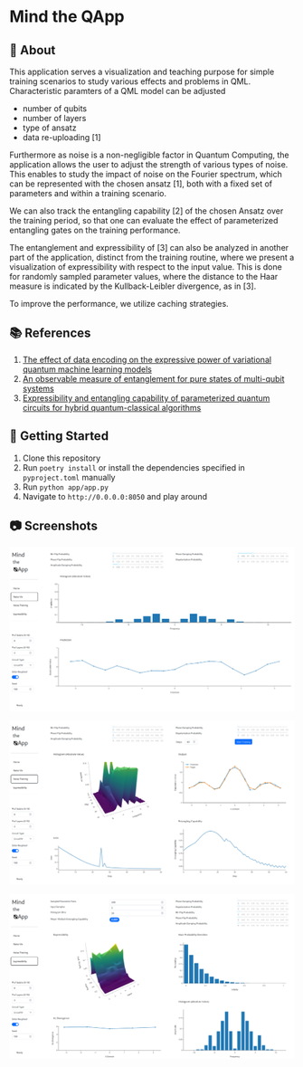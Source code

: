# Mind the QApp

## :scroll: About

This application serves a visualization and teaching purpose for simple training scenarios to study various effects and problems in QML.
Characteristic paramters of a QML model can be adjusted
- number of qubits
- number of layers
- type of ansatz
- data re-uploading [1]

Furthermore as noise is a non-negligible factor in Quantum Computing, the application allows the user to adjust the strength of various types of noise.
This enables to study the impact of noise on the Fourier spectrum, which can be represented with the chosen ansatz [1], both with a fixed set of parameters and within a training scenario.

We can also track the entangling capability [2] of the chosen Ansatz over the training period, so that one can evaluate the effect of parameterized entangling gates on the training performance.

The entanglement and expressibility of [3] can also be analyzed in another part of the application, distinct from the training routine, where we present a visualization of expressibility with respect to the input value. 
This is done for randomly sampled parameter values, where the distance to the Haar measure is indicated by the Kullback-Leibler divergence, as in [3].

To improve the performance, we utilize caching strategies.

## :books: References

1. [The effect of data encoding on the expressive power of variational quantum machine learning models](https://arxiv.org/abs/2008.08605)
2. [An observable measure of entanglement for pure states of multi-qubit systems](https://arxiv.org/abs/quant-ph/0305094)
3. [Expressibility and entangling capability of parameterized quantum circuits for hybrid quantum-classical algorithms](https://arxiv.org/abs/1905.10876)

## :rocket: Getting Started

1. Clone this repository
2. Run `poetry install` or install the dependencies specified in `pyproject.toml` manually
3. Run `python app/app.py`
4. Navigate to `http://0.0.0.0:8050` and play around

## :camera: Screenshots

![Noise Visualization](docs/page1.png)

![Training Visualization](docs/page2.png)

![Expressibility Visualization](docs/page3.png)

